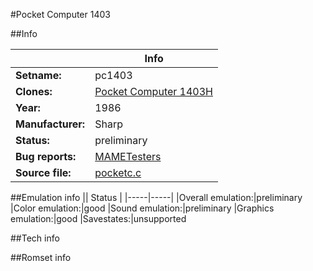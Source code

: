 #Pocket Computer 1403

##Info

||Info|
|-----|-----|
|**Setname:**|pc1403
|**Clones:**|[Pocket Computer 1403H](pc1403h.md)
|**Year:**|1986
|**Manufacturer:**|Sharp
|**Status:**|preliminary
|**Bug reports:**|[MAMETesters](http://mametesters.org/view_all_set.php?type=1&temporary=y&search=pocketc.c)
|**Source file:**|[pocketc.c](https://github.com/mamedev/mame/blob/master/src/mess/drivers/pocketc.c)

##Emulation info
|| Status |
|-----|-----|
|Overall emulation:|preliminary
|Color emulation:|good
|Sound emulation:|preliminary
|Graphics emulation:|good
|Savestates:|unsupported

##Tech info

##Romset info

<!--- START OF EDITED COMMENT DO NOT TOUCH TEXT ABOVE-->
